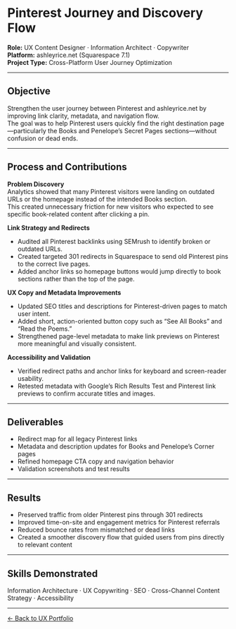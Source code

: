 # Pinterest Journey and Discovery Flow

**Role:** UX Content Designer · Information Architect · Copywriter  
**Platform:** ashleyrice.net (Squarespace 7.1)  
**Project Type:** Cross-Platform User Journey Optimization  

---

## Objective
Strengthen the user journey between Pinterest and ashleyrice.net by improving link clarity, metadata, and navigation flow.  
The goal was to help Pinterest users quickly find the right destination page—particularly the Books and Penelope’s Secret Pages sections—without confusion or dead ends.

---

## Process and Contributions

**Problem Discovery**  
Analytics showed that many Pinterest visitors were landing on outdated URLs or the homepage instead of the intended Books section.  
This created unnecessary friction for new visitors who expected to see specific book-related content after clicking a pin.

**Link Strategy and Redirects**  
- Audited all Pinterest backlinks using SEMrush to identify broken or outdated URLs.  
- Created targeted 301 redirects in Squarespace to send old Pinterest pins to the correct live pages.  
- Added anchor links so homepage buttons would jump directly to book sections rather than the top of the page.

**UX Copy and Metadata Improvements**  
- Updated SEO titles and descriptions for Pinterest-driven pages to match user intent.  
- Added short, action-oriented button copy such as “See All Books” and “Read the Poems.”  
- Strengthened page-level metadata to make link previews on Pinterest more meaningful and visually consistent.

**Accessibility and Validation**  
- Verified redirect paths and anchor links for keyboard and screen-reader usability.  
- Retested metadata with Google’s Rich Results Test and Pinterest link previews to confirm accurate titles and images.

---

## Deliverables
- Redirect map for all legacy Pinterest links  
- Metadata and description updates for Books and Penelope’s Corner pages  
- Refined homepage CTA copy and navigation behavior  
- Validation screenshots and test results  

---

## Results
- Preserved traffic from older Pinterest pins through 301 redirects  
- Improved time-on-site and engagement metrics for Pinterest referrals  
- Reduced bounce rates from mismatched or dead links  
- Created a smoother discovery flow that guided users from pins directly to relevant content  

---

## Skills Demonstrated
Information Architecture · UX Copywriting · SEO · Cross-Channel Content Strategy · Accessibility  

---

[← Back to UX Portfolio](./README.md)
